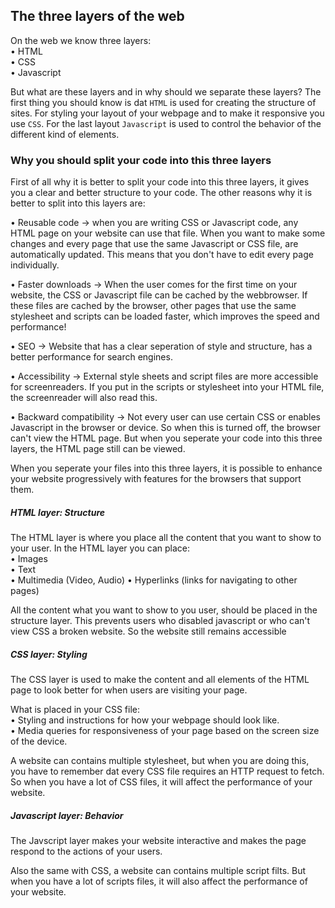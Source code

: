 ## The three layers of the web
On the web we know three layers: <br>
• HTML <br>
• CSS <br>
• Javascript <br>

But what are these layers and in why should we separate these layers? The first thing you should know is dat `HTML` is used for creating the structure of sites. For styling your layout of your webpage and to make it responsive you use `CSS`. For the last layout `Javascript` is used to control the behavior of the different kind of elements.

### Why you should split your code into this three layers
First of all why it is better to split your code into this three layers, it gives you a clear and better structure to your code. The other reasons why it is better to split into this layers are: <br>

• Reusable code -> when you are writing CSS or Javascript code, any HTML page on your website can use that file. When you want to make some changes and every page that use the same Javascript or CSS file, are automatically updated. This means that you don't have to edit every page individually. <br>

• Faster downloads -> When the user comes for the first time on your website, the CSS or Javascript file can be cached by the webbrowser. If these files are cached by the browser, other pages that use the same stylesheet and scripts can be loaded faster, which improves the speed and performance! <br>

• SEO -> Website that has a clear seperation of style and structure, has a better performance for search engines. <br>

• Accessibility -> External style sheets and script files are more accessible for screenreaders. If you put in the scripts or stylesheet into your HTML file, the screenreader will also read this. 

• Backward compatibility -> Not every user can use certain CSS or enables Javascript in the browser or device. So when this is turned off, the browser can't view the HTML page. But when you seperate your code into this three layers, the HTML page still can be viewed.

When you seperate your files into this three layers, it is possible to enhance your website progressively with features for the browsers that support them.

##### HTML layer: Structure
The HTML layer is where you place all the content that you want to show to your user. In the HTML layer you can place: <br>
• Images <br>
• Text <br>
• Multimedia (Video, Audio)
• Hyperlinks (links for navigating to other pages) <br>

All the content what you want to show to you user, should be placed in the structure layer. This prevents users who disabled javascript or who can't view CSS a broken website. So the website still remains accessible

##### CSS layer: Styling
The CSS layer is used to make the content and all elements of the HTML page to look better for when users are visiting your page. 

What is placed in your CSS file: <br>
• Styling and instructions for how your webpage should look like. <br>
• Media queries for responsiveness of your page based on the screen size of the device.<br>

A website can contains multiple stylesheet, but when you are doing this, you have to remember dat every CSS file requires an HTTP request to fetch. So when you have a lot of CSS files, it will affect the performance of your website.

##### Javascript layer: Behavior
The Javscript layer makes your website interactive and makes the page respond to the actions of your users. 

Also the same with CSS, a website can contains multiple script filts. But when you have a lot of scripts files, it will also affect the performance of your website.
